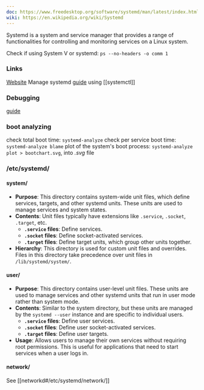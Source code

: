 ```yaml
---
doc: https://www.freedesktop.org/software/systemd/man/latest/index.html
wiki: https://en.wikipedia.org/wiki/Systemd
---
```


Systemd is a system and service manager that provides a range of functionalities for controlling and monitoring services on a Linux system.

Check if using System V or systemd: `ps --no-headers -o comm 1`

### Links
[Website](https://systemd.io/)
Manage systemd [guide](https://www.digitalocean.com/community/tutorials/how-to-use-systemctl-to-manage-systemd-services-and-units) using [[systemctl]]
### Debugging
[guide](https://containersolutions.github.io/runbooks/posts/linux/debug-systemd-service-units/)
### boot analyzing
check total boot time: `systemd-analyze`
check per service boot time: `systemd-analyze blame`
plot of the system's boot process: `systemd-analyze plot > bootchart.svg`, into *.svg* file


### /etc/systemd/
####  system/
- **Purpose**: This directory contains system-wide unit files, which define services, targets, and other systemd units. These units are used to manage services and system states.
- **Contents**: Unit files typically have extensions like `.service`, `.socket`, `.target`, etc.
    - **`.service` files**: Define services.
    - **`.socket` files**: Define socket-activated services.
    - **`.target` files**: Define target units, which group other units together.
- **Hierarchy**: This directory is used for custom unit files and overrides. Files in this directory take precedence over unit files in `/lib/systemd/system/`.
#### user/
- **Purpose**: This directory contains user-level unit files. These units are used to manage services and other systemd units that run in user mode rather than system mode.
- **Contents**: Similar to the system directory, but these units are managed by the `systemd --user` instance and are specific to individual users.
    - **`.service` files**: Define user services.
    - **`.socket` files**: Define user socket-activated services.
    - **`.target` files**: Define user targets.
- **Usage**: Allows users to manage their own services without requiring root permissions. This is useful for applications that need to start services when a user logs in.

#### network/
See [[networkd#/etc/systemd/network/]]
